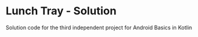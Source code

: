 Lunch Tray - Solution
==================================

Solution code for the third independent project for Android Basics in Kotlin
